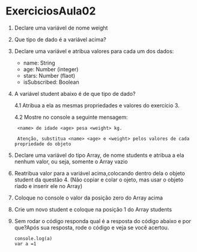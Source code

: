 # ExerciciosAula02

1. Declare uma variável de nome weight


2. Que tipo de dado é a variável acima?


3. Declare uma variável e atribua valores para cada um dos dados:
   * name: String
   * age: Number (integer)
   * stars: Number (flaot)
   * isSubscribed: Boolean



4. A variável student abaixo é de que tipo de dado?

    4.1 Atribua a ela as mesmas propriedades e valores do exercício 3.

    4.2 Mostre no console a seguinte mensagem:

        <name> de idade <age> pesa <weight> kg.

        Atenção, substitua <name> <age> e <weight> pelos valores de cada propriedade do objeto





5.  Declare uma variável do tipo Array, de nome students e atribua a ela nenhum valor, ou seja, somente o Array vazio



6. Reatribua valor para a variável acima,colocando dentro dela o objeto student da questão 4. (Não copiar e colar o ojeto, mas usar o objeto riado e inserir ele no Array)





7. Coloque no console o valor da posição zero do Array acima




8. Crie um novo student e coloque na posição 1 do Array students




9. Sem rodar o código responda qual é a resposta do código abaixo e por que?Após sua resposta, rode o código e veja se você acertou.

    ```
    console.log(a)
    var a =1
    ```
